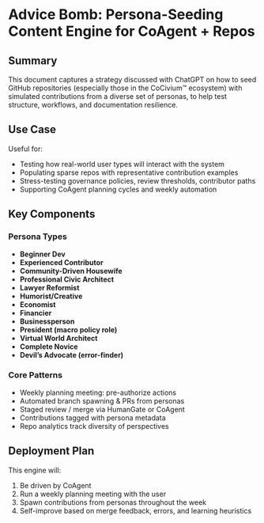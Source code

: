 # Advice Bomb: Persona-Seeding Content Engine for CoAgent + Repos

## Summary

This document captures a strategy discussed with ChatGPT on how to seed GitHub repositories (especially those in the CoCivium™ ecosystem) with simulated contributions from a diverse set of personas, to help test structure, workflows, and documentation resilience.

## Use Case

Useful for:
- Testing how real-world user types will interact with the system
- Populating sparse repos with representative contribution examples
- Stress-testing governance policies, review thresholds, contributor paths
- Supporting CoAgent planning cycles and weekly automation

## Key Components

### Persona Types

- **Beginner Dev**
- **Experienced Contributor**
- **Community-Driven Housewife**
- **Professional Civic Architect**
- **Lawyer Reformist**
- **Humorist/Creative**
- **Economist**
- **Financier**
- **Businessperson**
- **President (macro policy role)**
- **Virtual World Architect**
- **Complete Novice**
- **Devil’s Advocate (error-finder)**

### Core Patterns

- Weekly planning meeting: pre-authorize actions
- Automated branch spawning & PRs from personas
- Staged review / merge via HumanGate or CoAgent
- Contributions tagged with persona metadata
- Repo analytics track diversity of perspectives

## Deployment Plan

This engine will:
1. Be driven by CoAgent
2. Run a weekly planning meeting with the user
3. Spawn contributions from personas throughout the week
4. Self-improve based on merge feedback, errors, and learning heuristics


